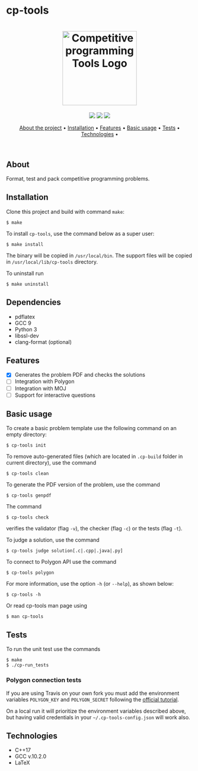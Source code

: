 # cp-tools

<!-- FUTURE cp-tools LOGO -->
<h1 align="center">
    <img src=".github/static/cpp-logo.png" alt="Competitive programming Tools Logo" width="200">
</h1>

<p align='center'>
    <img src='https://travis-ci.org/edsomjr/competitive-problems-tools.svg?branch=master'>
    <img src='https://img.shields.io/badge/License-GPLv3-blue.svg'>
    <img src='https://img.shields.io/badge/PRs-welcome-brightgreen.svg?style=flat-square'>
</p>

<p align="center">
  <a href="#about">About the project</a> •
  <a href="#installation">Installation</a> •
  <a href="#features">Features</a> •
  <a href="#basic-usage">Basic usage</a> •
  <a href="#tests">Tests</a> •
  <a href="#technologies">Technologies</a> •
</p>

<br>

## About
Format, test and pack competitive programming problems.

## Installation

Clone this project and build with command `make`:

```
$ make
```

To install `cp-tools`, use the command below as a super user:

```
$ make install
```

The binary will be copied in `/usr/local/bin`. The support files will be copied in `/usr/local/lib/cp-tools` directory.

To uninstall run

```
$ make uninstall
```

## Dependencies

- pdflatex
- GCC 9
- Python 3
- libssl-dev
- clang-format (optional)

## Features

<!-- FEATURES THAT ARE ALREADY PRESENT -->
- [x] Generates the problem PDF and checks the solutions
- [ ] Integration with Polygon
- [ ] Integration with MOJ
- [ ] Support for interactive questions

## Basic usage

To create a basic problem template use the following command on an empty directory:

```
$ cp-tools init
```

To remove auto-generated files (which are located in `.cp-build` folder in current directory), use the command

```
$ cp-tools clean
```

To generate the PDF version of the problem, use the command

```
$ cp-tools genpdf
```

The command

```
$ cp-tools check
```
verifies the validator (flag `-v`), the checker (flag `-c`) or the tests (flag `-t`).

To judge a solution, use the command

```
$ cp-tools judge solution[.c|.cpp|.java|.py]
```

To connect to Polygon API use the command

```
$ cp-tools polygon
```

For more information, use the option `-h` (or `--help`), as shown below:

```
$ cp-tools -h
```

Or read cp-tools man page using

```
$ man cp-tools
```

## Tests

To run the unit test use the commands

```
$ make
$ ./cp-run_tests
```

### Polygon connection tests

If you are using Travis on your own fork you must add the environment variables `POLYGON_KEY` and `POLYGON_SECRET` following the [official tutorial](https://docs.travis-ci.com/user/environment-variables/#defining-variables-in-repository-settings).

On a local run it will prioritize the environment variables described above, but having valid credentials in your `~/.cp-tools-config.json` will work also.

## Technologies

* C++17
* GCC v.10.2.0
* LaTeX
